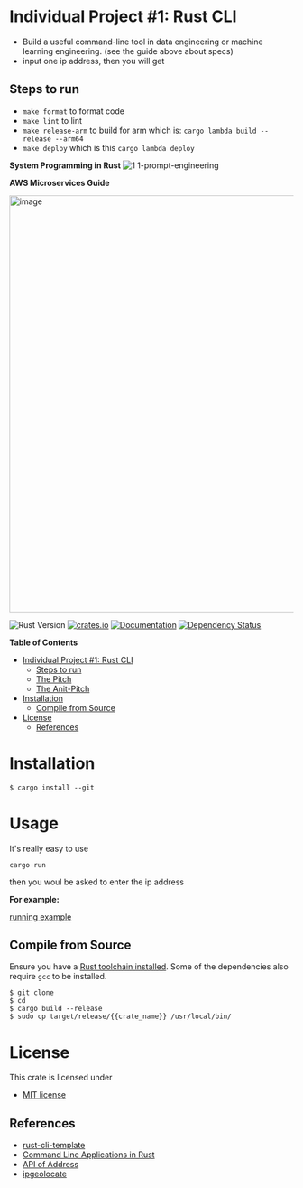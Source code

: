 # Individual Project #1: Rust CLI
- Build a useful command-line tool in data engineering or machine learning engineering. (see the guide above about specs)
- input one ip address, then you will get 

## Steps to run
- `make format` to format code
- `make lint` to lint
- `make release-arm` to build for arm which is: `cargo lambda build --release --arm64`
- `make deploy` which is this `cargo lambda deploy`

**System Programming in Rust**
![1 1-prompt-engineering](https://user-images.githubusercontent.com/58792/213335664-f459e6ac-018a-4ccf-9563-bbe6d49d72d1.png)

**AWS Microservices Guide**

<img width="738" alt="image" src="https://user-images.githubusercontent.com/77519205/217607808-a50c517a-c348-48e6-9952-85267adb0bb0.png">

![Rust Version][rustc-image]
[![crates.io][crate-image]][crate-link]
[![Documentation][docs-image]][docs-link]
[![Dependency Status][deps-image]][deps-link]

<!-- markdown-toc start - Don't edit this section. Run M-x markdown-toc-refresh-toc -->
**Table of Contents**

- [Individual Project #1: Rust CLI](#individual-project-1-rust-cli)
  - [Steps to run](#steps-to-run)
  - [The Pitch](#the-pitch)
  - [The Anit-Pitch](#the-anit-pitch)
- [Installation](#installation)
  - [Compile from Source](#compile-from-source)
- [License](#license)
  - [References](#references)

<!-- markdown-toc end -->

# Installation

`$ cargo install --git`

# Usage

It's really easy to use

`cargo run`

then you woul be asked to enter the ip address

**For example:**

[running example](https://user-images.githubusercontent.com/77519205/217715248-cff580d9-17e8-4046-bf03-173c9053970d.png)


## Compile from Source

Ensure you have a [Rust toolchain installed](https://rustup.rs). Some of the dependencies also require `gcc` to be installed.

```
$ git clone 
$ cd 
$ cargo build --release
$ sudo cp target/release/{{crate_name}} /usr/local/bin/
```

# License

This crate is licensed under

 * [MIT license](http://opensource.org/licenses/MIT)

## References
* [rust-cli-template](https://github.com/kbknapp/rust-cli-template)
* [Command Line Applications in Rust](https://rust-cli.github.io/book/index.html)
* [API of Address](https://ipapi.co/api/?ruby#introduction)
* [ipgeolocate](https://github.com/grantshandy/ipgeolocate)

[//]: # (badges)

[rustc-image]: https://img.shields.io/badge/rustc-1.53+-blue.svg
[crate-image]: https://img.shields.io/crates/v/{{project-name}}.svg
[crate-link]: https://crates.io/crates/{{project-name}}
[docs-image]: https://docs.rs/{{project-name}}/badge.svg
[docs-link]: https://docs.rs/{{project-name}}
[deps-image]: https://deps.rs/repo/github/kbknapp/{{project-name}}/status.svg
[deps-link]: https://deps.rs/repo/github/kbknapp/{{project-name}}


